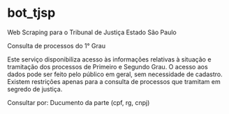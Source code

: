 # bot_tjsp
Web Scraping para o Tribunal de Justiça Estado São Paulo

Consulta de processos do 1° Grau 

Este serviço disponibiliza acesso às informações relativas à situação e tramitação dos processos de Primeiro e Segundo Grau. O acesso aos dados pode ser feito pelo público em geral, sem necessidade de cadastro. Existem restrições apenas para a consulta de processos que tramitam em segredo de justiça.

Consultar por: Ducumento da parte (cpf, rg, cnpj)
